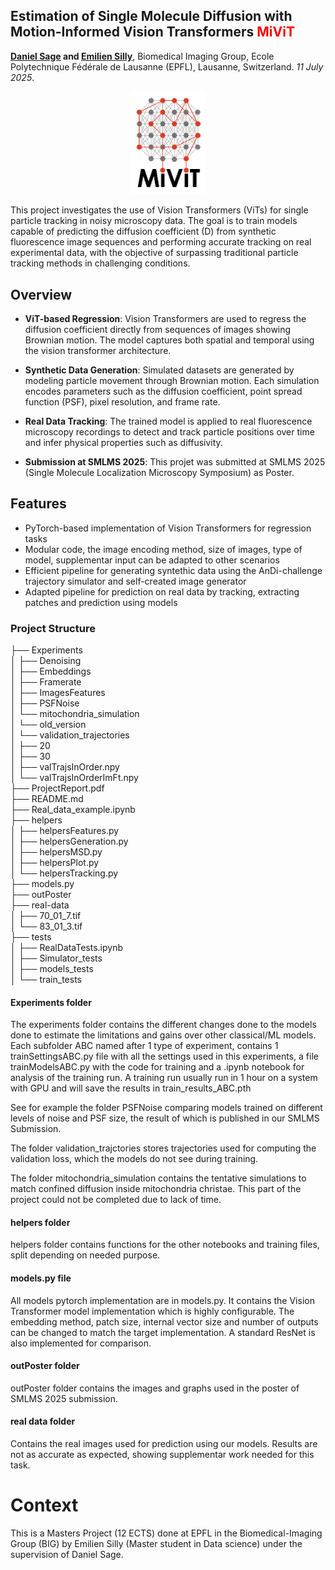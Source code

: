 

## Estimation of Single Molecule Diffusion with Motion-Informed Vision Transformers <span style="color:red">MiViT</red> 


__[Daniel Sage](daniel.sage@epfl.ch) and [Emilien Silly](emilien.silly@epfl.ch)__, Biomedical Imaging Group, Ecole Polytechnique Fédérale de Lausanne (EPFL), Lausanne, Switzerland. <i> 11 July 2025</i>.


<p align="center">
<img src="images/logo-mivit.png" width=120> 
</p>


This project investigates the use of Vision Transformers (ViTs) for single particle tracking in noisy microscopy data. The goal is to train models capable of predicting the diffusion coefficient (D) from synthetic fluorescence image sequences and performing accurate tracking on real experimental data, with the objective of surpassing traditional particle tracking methods in challenging conditions.
<br>



## Overview

- **ViT-based Regression**: Vision Transformers are used to regress the diffusion coefficient directly from sequences of images showing Brownian motion. The model captures both spatial and temporal using the vision transformer architecture.

- **Synthetic Data Generation**: Simulated datasets are generated by modeling particle movement through Brownian motion. Each simulation encodes parameters such as the diffusion coefficient, point spread function (PSF), pixel resolution, and frame rate.

- **Real Data Tracking**: The trained model is applied to real fluorescence microscopy recordings to detect and track particle positions over time and infer physical properties such as diffusivity.

- **Submission at SMLMS 2025**: This projet was submitted at SMLMS 2025 (Single Molecule Localization Microscopy Symposium)
as Poster.


## Features

- PyTorch-based implementation of Vision Transformers for regression tasks
- Modular code, the image encoding method, size of images, type of model, supplementar input can be adapted to other scenarios 
- Efficient pipeline for generating syntethic data using the AnDi-challenge trajectory simulator and self-created image generator
- Adapted pipeline for prediction on real data by tracking, extracting patches and prediction using models


### Project Structure

├── Experiments  
│   ├── Denoising  
│   ├── Embeddings  
│   ├── Framerate  
│   ├── ImagesFeatures  
│   ├── PSFNoise  
│   └── mitochondria_simulation  
│       └── old_version  
│   └── validation_trajectories  
│       ├── 20  
│       ├── 30  
│       ├── valTrajsInOrder.npy  
│       └── valTrajsInOrderImFt.npy  
├── ProjectReport.pdf  
├── README.md  
├── Real_data_example.ipynb  
├── helpers  
│   ├── helpersFeatures.py  
│   ├── helpersGeneration.py  
│   ├── helpersMSD.py  
│   ├── helpersPlot.py  
│   └── helpersTracking.py  
├── models.py  
├── outPoster  
├── real-data  
│   ├── 70_01_7.tif  
│   └── 83_01_3.tif  
├── tests  
│   ├── RealDataTests.ipynb  
│   ├── Simulator_tests  
│   ├── models_tests  
│   └── train_tests  



#### Experiments folder
The experiments folder contains the different changes done to the models done to estimate the limitations and gains over other classical/ML models. 
Each subfolder ABC named after 1 type of experiment, contains 1 trainSettingsABC.py file with all the settings used in this experiments, a file trainModelsABC.py with the code for training and a .ipynb notebook for analysis of the training run. A training run usually run in 1 hour on a system with GPU and will save the results in train_results_ABC.pth

See for example the folder PSFNoise comparing models trained on different levels of noise and PSF size, the result of which is published in our SMLMS Submission.

The folder validation_trajctories stores trajectories used for computing the validation loss, which the models do not see during training. 

The folder mitochondria_simulation contains the tentative simulations to match confined diffusion inside mitochondria christae. This part of the project could not be completed due to lack of time.

#### helpers folder
helpers folder contains functions for the other notebooks and training files, split depending on needed purpose.


#### models.py file
All models pytorch implementation are in models.py. It contains the Vision Transformer model implementation which is highly configurable. The embedding method, patch size, internal vector size and number of outputs can be changed to match the target implementation. A standard ResNet is also implemented for comparison. 

#### outPoster folder
outPoster folder contains the images and graphs used in the poster of SMLMS 2025 submission.  

#### real data folder
Contains the real images used for prediction using our models. Results are not as accurate as expected, showing supplementar work needed for this task.


# Context
This is a Masters Project (12 ECTS) done at EPFL in the Biomedical-Imaging Group (BIG) by Emilien Silly (Master student in Data science) under the supervision of Daniel Sage.